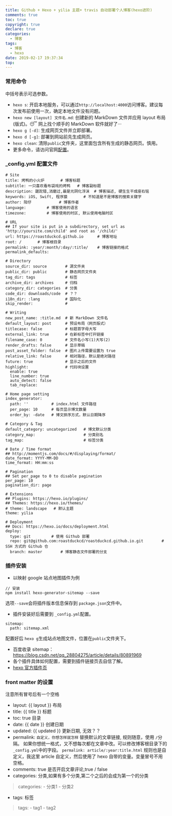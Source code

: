 ```yaml
---
title: Github + Hexo + yilia 主题+ travis 自动部署个人博客(hexo进阶)
comments: true
toc: true
copyright: true
declare: true
categories:
  - 博客
tags:
  - 博客
  - hexo
date: 2019-02-17 19:37:34
top:
---
```


### 常用命令
中括号表示可选参数。
* `hexo s`: 开启本地服务，可以通过`http://localhost:4000`访问博客。建议每次发布前使用一次，确定本地文件没有问题。
* `hexo new [layout] 文件名.md`: 创建新的 MarkDown 文件并应用 layout 布局(版式)。😴 网上找个顺手的 MarkDown 软件就好了···<!--more-->
* `hexo g [-d]`: 生成网页文件并立即部署。
* `hexo d [-g]`: 部署到网站前先生成网页。
* `hexo clean`: 清除`public`文件夹，这里面包含所有生成的静态网页。慎用。
* 更多命令，请访问官网[配置](https://hexo.io/zh-cn/docs/commands)。

### _config.yml 配置文件

```
# Site
title: 烤鸭的小火炉       # 博客标题
subtitle: 一只喜欢看布袋戏的烤鸭   # 博客副标题
description: 蹉跎错,消磨过,最是光阴化浮沫  # 博客描述, 硬生生干成座右铭
keywords: iOS, Swift, 程序猿       # 不知道是不是博客的搜索关键字
author: 阳仔            # 博客作者
language:         # 博客使用的语言
timezone:         # 博客使用的时区, 默认使用电脑时区

# URL
## If your site is put in a subdirectory, set url as 'http://yoursite.com/child' and root as '/child/'
url: https://roastduckcd.github.io      # 博客地址
root: /       # 博客根目录
permalink: :year/:month/:day/:title/    # 博客链接的格式
permalink_defaults:

# Directory
source_dir: source        # 源文件夹
public_dir: public        # 静态网页文件夹
tag_dir: tags             # 标签
archive_dir: archives     # 归档
category_dir: categories  # 分类
code_dir: downloads/code  # ？？
i18n_dir: :lang           # 国际化
skip_render:              # 

# Writing
new_post_name: :title.md  # 新 MarkDown 文件名
default_layout: post      # 预设布局（网页版式）
titlecase: false          # 标题首字母大写
external_link: true       # 在新标签中打开链接
filename_case: 0          # 文件名小写(1)大写(2)
render_drafts: false      # 显示草稿
post_asset_folder: false  # 图片上传需要设置为 true
relative_link: false      # 相对路径，默认是绝对路径
future: true              # 显示之后的文件
highlight:                # 代码块设置
  enable: true
  line_number: true
  auto_detect: false
  tab_replace:
  
# Home page setting
index_generator:
  path: ''          # index.html 文件路径
  per_page: 10      # 每页显示博文数量
  order_by: -date   # 博文排序方式，默认日期降序
  
# Category & Tag
default_category: uncategorized   # 博文默认分类
category_map:                     # 分类别名
tag_map:                          # 标签分类

# Date / Time format
## http://momentjs.com/docs/#/displaying/format/
date_format: YYYY-MM-DD   
time_format: HH:mm:ss

# Pagination
## Set per_page to 0 to disable pagination
per_page: 10
pagination_dir: page

# Extensions
## Plugins: https://hexo.io/plugins/
## Themes: https://hexo.io/themes/
# theme: landscape   # 默认主题
theme: yilia

# Deployment
## Docs: https://hexo.io/docs/deployment.html
deploy:
  type: git			# 使用 Github 部署
  repo: git@github.com:roastduckcd/roastduckcd.github.io.git		# SSH 方式的 Github 仓
  branch: master 		# 博客静态文件部署的分支
```

### 插件安装
* 以映射 google 站点地图插件为例

```
// 安装
npm install hexo-generator-sitemap --save
```
选项`--save`会将插件版本信息保存到 `package.json`文件中。
* 插件安装好后需要到 `_config.yml`配置。

```
sitemap:
  path: sitemap.xml
```
配置好后 `hexo g`生成站点地图文件，位置在`public`文件夹下。

* 百度收录 sitemap：https://blog.csdn.net/qq_28804275/article/details/80891969
* 各个插件具体如何配置，需要到插件链接页去自信了解。
* [hexo 官方插件页](https://hexo.io/plugins/)

### front matter 的设置
注意所有冒号后有一个空格
* layout: {{ layout }}
布局
* title: {{ title }}
标题
* toc: true
目录
* date:	 {{ date }}
创建日期
* updated: {{ updated }}
更新日期, 无效？？
* permalink:  `自定义，你想怎样就怎样`
替换默认的文章链接, 规则随意，使用 `/`分隔。
如果你想统一格式，又不想每次都在文章中改。可以修改博客根目录下的`_config.yml`中的字段。
`permalink: article/:year:title.html`
规则也是自定义，我这里 article 自定义，然后使用了 hexo 自带的变量。变量冒号不用空格。
* comments: true
是否开启文章评论,true / false
* categories:
分类,如果有多个分类,第二个之后的会成为第一个的分类

>categories:
\- 分类1
\- 分类2

* tags:
标签

>tags:
\- tag1
\- tag2